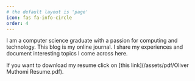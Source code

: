 ```yaml
---
# the default layout is 'page'
icon: fas fa-info-circle
order: 4
---
```


I am a computer science graduate with a passion for computing and technology. 
This blog is my online journal. 
I share my experiences and document interesting topics I come across here.

If you want to download my resume click on [this link](/assets/pdf/Oliver Muthomi Resume.pdf).

